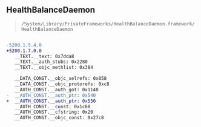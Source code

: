 ## HealthBalanceDaemon

> `/System/Library/PrivateFrameworks/HealthBalanceDaemon.framework/HealthBalanceDaemon`

```diff

-5200.1.5.4.0
+5200.1.7.0.0
   __TEXT.__text: 0x7dda8
   __TEXT.__auth_stubs: 0x2280
   __TEXT.__objc_methlist: 0x384

   __DATA_CONST.__objc_selrefs: 0x858
   __DATA_CONST.__objc_protorefs: 0xc8
   __AUTH_CONST.__auth_got: 0x1148
-  __AUTH_CONST.__auth_ptr: 0x540
+  __AUTH_CONST.__auth_ptr: 0x550
   __AUTH_CONST.__const: 0x1c08
   __AUTH_CONST.__cfstring: 0x20
   __AUTH_CONST.__objc_const: 0x27c8

```
